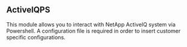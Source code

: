 ## ActiveIQPS

This module allows you to interact with NetApp ActiveIQ system via Powershell. A configuration file is required in order to insert customer specific configurations.